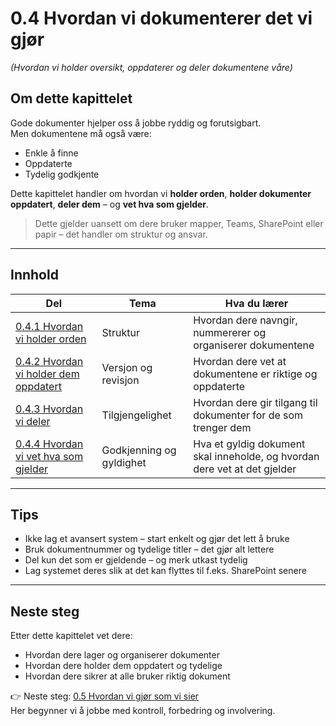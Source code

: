# 0.4 Hvordan vi dokumenterer det vi gjør  
*(Hvordan vi holder oversikt, oppdaterer og deler dokumentene våre)*

## Om dette kapittelet

Gode dokumenter hjelper oss å jobbe ryddig og forutsigbart.  
Men dokumentene må også være:
- Enkle å finne
- Oppdaterte
- Tydelig godkjente

Dette kapittelet handler om hvordan vi **holder orden**, **holder dokumenter oppdatert**, **deler dem** – og **vet hva som gjelder**.

> Dette gjelder uansett om dere bruker mapper, Teams, SharePoint eller papir – det handler om struktur og ansvar.

---

## Innhold

| Del | Tema | Hva du lærer |
|-----|------|---------------|
| [0.4.1 Hvordan vi holder orden](0.4.1%20Hvordan%20vi%20holder%20orden.md) | Struktur | Hvordan dere navngir, nummererer og organiserer dokumentene |
| [0.4.2 Hvordan vi holder dem oppdatert](0.4.2%20Hvordan%20vi%20holder%20dem%20oppdatert.md) | Versjon og revisjon | Hvordan dere vet at dokumentene er riktige og oppdaterte |
| [0.4.3 Hvordan vi deler](0.4.3%20Hvordan%20vi%20deler.md) | Tilgjengelighet | Hvordan dere gir tilgang til dokumenter for de som trenger dem |
| [0.4.4 Hvordan vi vet hva som gjelder](0.4.4%20Hvordan%20vi%20vet%20hva%20som%20gjelder.md) | Godkjenning og gyldighet | Hva et gyldig dokument skal inneholde, og hvordan dere vet at det gjelder |

---

## Tips

- Ikke lag et avansert system – start enkelt og gjør det lett å bruke
- Bruk dokumentnummer og tydelige titler – det gjør alt lettere
- Del kun det som er gjeldende – og merk utkast tydelig
- Lag systemet deres slik at det kan flyttes til f.eks. SharePoint senere

---

## Neste steg

Etter dette kapittelet vet dere:
- Hvordan dere lager og organiserer dokumenter
- Hvordan dere holder dem oppdatert og tydelige
- Hvordan dere sikrer at alle bruker riktig dokument

👉 Neste steg: [0.5 Hvordan vi gjør som vi sier](../05%20Hvordan%20vi%20gj%C3%B8r%20som%20vi%20sier/README.md)  
Her begynner vi å jobbe med kontroll, forbedring og involvering.
